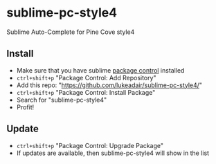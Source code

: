 # sublime-pc-style4
Sublime Auto-Complete for Pine Cove style4

## Install

 - Make sure that you have sublime [package control](https://packagecontrol.io/) installed
 - ``` ctrl+shift+p ``` "Package Control: Add Repository"
  - Add this repo: "https://github.com/lukeadair/sublime-pc-style4/"
 -  ``` ctrl+shift+p ``` "Package Control: Install Package"
  - Search for "sublime-pc-style4"
 - Profit!
 
 ## Update
  - ``` ctrl+shift+p ``` "Package Control: Upgrade Package"
  - If updates are available, then sublime-pc-style4 will show in the list

